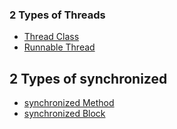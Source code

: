 
### 2 Types of Threads
- [Thread Class]()
- [Runnable Thread]()

## 2 Types of synchronized
- [synchronized Method]()
- [synchronized Block]()